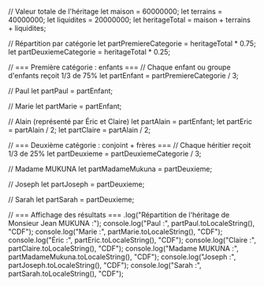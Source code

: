 // Valeur totale de l'héritage
let maison = 60000000;
let terrains = 40000000;
let liquidites = 20000000;
let heritageTotal = maison + terrains + liquidites;

// Répartition par catégorie
let partPremiereCategorie = heritageTotal * 0.75;
let partDeuxiemeCategorie = heritageTotal * 0.25;

// === Première catégorie : enfants ===
// Chaque enfant ou groupe d'enfants reçoit 1/3 de 75%
let partEnfant = partPremiereCategorie / 3;

// Paul
let partPaul = partEnfant;

// Marie
let partMarie = partEnfant;

// Alain (représenté par Éric et Claire)
let partAlain = partEnfant;
let partEric = partAlain / 2;
let partClaire = partAlain / 2;

// === Deuxième catégorie : conjoint + frères ===
// Chaque héritier reçoit 1/3 de 25%
let partDeuxieme = partDeuxiemeCategorie / 3;

// Madame MUKUNA
let partMadameMukuna = partDeuxieme;

// Joseph
let partJoseph = partDeuxieme;

// Sarah
let partSarah = partDeuxieme;

// === Affichage des résultats ===
.log("Répartition de l'héritage de Monsieur Jean MUKUNA :");
console.log("Paul :", partPaul.toLocaleString(), "CDF");
console.log("Marie :", partMarie.toLocaleString(), "CDF");
console.log("Éric :", partEric.toLocaleString(), "CDF");
console.log("Claire :", partClaire.toLocaleString(), "CDF");
console.log("Madame MUKUNA :", partMadameMukuna.toLocaleString(), "CDF");
console.log("Joseph :", partJoseph.toLocaleString(), "CDF");
console.log("Sarah :", partSarah.toLocaleString(), "CDF");

